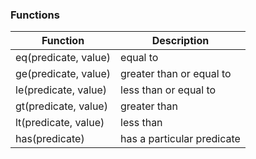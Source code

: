 ### Functions

Function                | Description  
------------------------|---------
eq(predicate, value)    | equal to            
ge(predicate, value)    | greater than or equal to
le(predicate, value)    | less than or equal to             
gt(predicate, value)    | greater than
lt(predicate, value)    | less than         
has(predicate)          | has a particular predicate